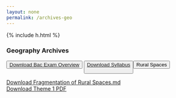 ```yaml
---
layout: none
permalink: /archives-geo
---
```


<meta name="viewport" content="width=device-width, initial-scale=1, shrink-to-fit=no">
<script src="https://code.jquery.com/jquery-3.2.1.slim.min.js" integrity="sha384-KJ3o2DKtIkvYIK3UENzmM7KCkRr/rE9/Qpg6aAZGJwFDMVNA/GpGFF93hXpG5KkN" crossorigin="anonymous"></script>
<script src="https://cdnjs.cloudflare.com/ajax/libs/popper.js/1.12.9/umd/popper.min.js" integrity="sha384-ApNbgh9B+Y1QKtv3Rn7W3mgPxhU9K/ScQsAP7hUibX39j7fakFPskvXusvfa0b4Q" crossorigin="anonymous"></script>
<script src="https://maxcdn.bootstrapcdn.com/bootstrap/4.0.0/js/bootstrap.min.js" integrity="sha384-JZR6Spejh4U02d8jOt6vLEHfe/JQGiRRSQQxSfFWpi1MquVdAyjUar5+76PVCmYl" crossorigin="anonymous"></script>
<link rel="stylesheet" href="https://stackpath.bootstrapcdn.com/bootstrap/4.5.2/css/bootstrap.min.css" integrity="sha384-JcKb8q3iqJ61gNV9KGb8thSsNjpSL0n8PARn9HuZOnIxN0hoP+VmmDGMN5t9UJ0Z" crossorigin="anonymous">
<link rel="stylesheet" href="/style-archives.css" type="text/css">

{% include h.html %}

<h3>Geography Archives</h3>

<button class="btn btn-warning"><a class="download-link" href="/Archives/Geography/ExamOverview.md" download> Download Bac Exam Overview</a></button>
<button class="btn btn-warning"><a class="download-link" href="/Archives/Geography/HGSyllabus.pdf" download>Download Syllabus</a>

<div class="dropdown">
  <button class="btn btn-secondary dropdown-toggle" type="button" id="dropdownMenuButton" data-toggle="dropdown" aria-haspopup="true" aria-expanded="false">
    Rural Spaces
  </button>
  <div class="dropdown-menu" aria-labelledby="dropdownMenuButton">
    <a class="download-link" href="/Archives/Geography/RuralSpaces/FragmentationofRuralSpaces.md" download>Download Fragmentation of Rural Spaces.md</a>
    <br>
    <a class="download-link" href="/Archives/Geography/RuralSpaces/RuralSpacesDoc.pdf" download>Download Theme 1 PDF</a>    
  </div>
</div>

